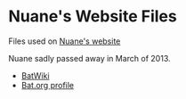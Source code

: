 # Nuane's Website Files #

Files used on [Nuane's website](http://nuane.batmudder.com)

Nuane sadly passed away in March of 2013.

- [BatWiki](https://taikajuoma.ovh/wiki/User:Nuane)
- [Bat.org profile](https://www.bat.org/char/Nuane)
